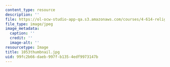 ```yaml
---
content_type: resource
description: ''
file: https://ol-ocw-studio-app-qa.s3.amazonaws.com/courses/4-614-religious-architecture-and-islamic-cultures-fall-2002/99fc2b66daeb997fb1354edf9973147b_1053thumbnail.jpg
file_type: image/jpeg
image_metadata:
  caption: ''
  credit: ''
  image-alt: ''
resourcetype: Image
title: 1053thumbnail.jpg
uid: 99fc2b66-daeb-997f-b135-4edf9973147b
---
```

